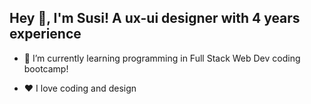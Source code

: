 ## Hey 👋, I'm Susi! A ux-ui designer with 4 years experience

  

- 🌱 I’m currently learning programming in Full Stack Web Dev coding bootcamp!  
  

- ❤️ I love coding and design  
  

<br/>  
